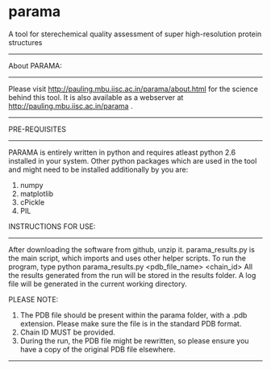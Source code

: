 # parama
A tool for sterechemical quality assessment of super high-resolution protein structures
********************************************************************************************************
About PARAMA:
********************************************************************************************************
Please visit http://pauling.mbu.iisc.ac.in/parama/about.html for the science behind this tool. It is also available as a webserver at  http://pauling.mbu.iisc.ac.in/parama .
********************************************************************************************************
PRE-REQUISITES
********************************************************************************************************
PARAMA is entirely written in python and requires atleast python 2.6 installed in your system. Other python packages which are used in the tool and might need to be installed additionally by you are:
  1. numpy
  2. matplotlib
  3. cPickle
  4. PIL
 
INSTRUCTIONS FOR USE:
*********************************************************************************************************
After downloading the software from github, unzip it. 
parama_results.py is the main script, which imports and uses other helper scripts.
To run the program, type
  python parama_results.py <pdb_file_name> <chain_id>
All the results generated from the run will be stored in the results folder. A log file will be generated in the current working directory.

PLEASE NOTE:
  1. The PDB file should be present within the parama folder, with a .pdb extension. Please make sure the file is in the standard PDB format.
  2. Chain ID MUST be provided.
  3. During the run, the PDB file might be rewritten, so please ensure you have a copy of the original PDB file elsewhere.
  
**********************************************************************************************************
